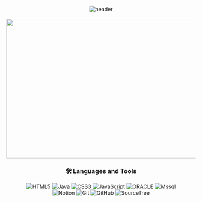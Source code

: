 <div align="center">

![header](https://capsule-render.vercel.app/api?type=waving&color=black&height=100&section=header&text=Hi%20I'm%202km!&fontSize=30)
</br></br>
<img src="https://github.com/2km1286/2km1286/assets/113483139/e428b019-1a92-4179-a473-7b691f43fb89"  width="800" height="370">

### 🛠 Languages and Tools

![HTML5](https://img.shields.io/badge/HTML5-E34F26?&style=for-the-badge&logo=HTML5&logoColor=white) ![Java](https://img.shields.io/badge/Java-007396.svg?&style=for-the-badge&logo=OpenJDK&logoColor=white) ![CSS3](https://img.shields.io/badge/CSS3-1572B6?style=for-the-badge&logo=CSS3&logoColor=white) ![JavaScript](https://img.shields.io/badge/JavaScript-F7DF1E?style=for-the-badge&logo=JavaScript&logoColor=white) ![ORACLE](https://img.shields.io/badge/ORACLE-F80000?style=for-the-badge&logo=ORACLE&logoColor=white)  ![Mssql](https://img.shields.io/badge/MSSQL-CC2927?style=for-the-badge&logo=microsoftsqlserver&logoColor=white) 
</br>
![Notion](https://img.shields.io/badge/NOTION-000000?style=for-the-badge&logo=NOTION&logoColor=white) ![Git](https://img.shields.io/badge/GIT-F05032?style=for-the-badge&logo=GIT&logoColor=white) ![GitHub](https://img.shields.io/badge/GITHub-181717?style=for-the-badge&logo=GITHUB&logoColor=white) ![SourceTree](https://img.shields.io/badge/SourceTree-0052CC?style=for-the-badge&logo=SOURCETREE&logoColor=white)  

</div>
